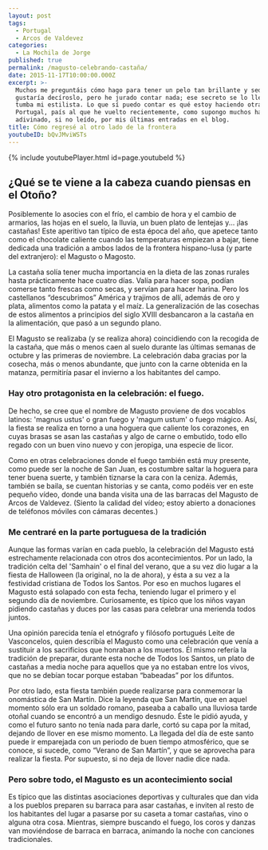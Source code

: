 ```yaml
---
layout: post
tags:
  - Portugal
  - Arcos de Valdevez
categories:
  - La Mochila de Jorge
published: true
permalink: /magusto-celebrando-castaña/
date: 2015-11-17T10:00:00.000Z
excerpt: >-
  Muchos me preguntáis cómo hago para tener un pelo tan brillante y sedoso. Me
  gustaría decíroslo, pero he jurado contar nada; ese secreto se lo llevará a la
  tumba mi estilista. Lo que sí puedo contar es qué estoy haciendo otra vez en
  Portugal, país al que he vuelto recientemente, como supongo muchos habréis
  adivinado, si no leído, por mis últimas entradas en el blog.
title: Cómo regresé al otro lado de la frontera
youtubeID: bQvJMviWSTs
---
```

{% include youtubePlayer.html id=page.youtubeId %}

## ¿Qué se te viene a la cabeza cuando piensas en el Otoño?
Posiblemente lo asocies con el frío, el cambio de hora y el cambio de armarios, las hojas en el suelo, la lluvia, un buen plato de lentejas y... ¡las castañas! Este aperitivo tan típico de esta época del año, que apetece tanto como el chocolate caliente cuando las temperaturas empiezan a bajar, tiene dedicada una tradición a ambos lados de la frontera hispano-lusa (y parte del extranjero): el Magusto o Magosto.

La castaña solía tener mucha importancia en la dieta de las zonas rurales hasta prácticamente hace cuatro días. Valía para hacer sopa, podían comerse tanto frescas como secas, y servían para hacer harina. Pero los castellanos “descubrimos” América y trajimos de allí, además de oro y plata, alimentos como la patata y el maíz. La generalización de las cosechas de estos alimentos a principios del siglo XVIII desbancaron a la castaña en la alimentación, que pasó a un segundo plano. 

El Magusto se realizaba (y se realiza ahora) coincidiendo con la recogida de la castaña, que más o menos caen al suelo durante las últimas semanas de octubre y las primeras de noviembre. La celebración daba gracias por la cosecha, más o menos abundante, que junto con la carne obtenida en la matanza, permitiría pasar el invierno a los habitantes del campo.

### Hay otro protagonista en la celebración: el fuego.
De hecho, se cree que el nombre de Magusto proviene de dos vocablos latinos: 'magnus ustus' o gran fuego y 'magum ustum' o fuego mágico. Así, la fiesta se realiza en torno a una hoguera que caliente los corazones, en cuyas brasas se asan las castañas y algo de carne o embutido, todo ello regado con un buen vino nuevo y con jeropiga, una especie de licor. 

Como en otras celebraciones donde el fuego también está muy presente, como puede ser la noche de San Juan, es costumbre saltar la hoguera para tener buena suerte, y también tiznarse la cara con la ceniza. Además, también se baila, se cuentan historias y se canta, como podéis ver en este pequeño vídeo, donde una banda visita una de las barracas del Magusto de Arcos de Valdevez. (Siento la calidad del vídeo; estoy abierto a donaciones de teléfonos móviles con cámaras decentes.)

### Me centraré en la parte portuguesa de la tradición
Aunque las formas varían en cada pueblo, la celebración del Magusto está estrechamente relacionada con otros dos acontecimientos. Por un lado, la tradición celta del 'Samhain' o el final del verano, que a su vez dio lugar a la fiesta de Halloween (la original, no la de ahora), y ésta a su vez a la festividad cristiana de Todos los Santos. Por eso en muchos lugares el Magusto está solapado con esta fecha, teniendo lugar el primero y el segundo día de noviembre. Curiosamente, es típico que los niños vayan pidiendo castañas y duces por las casas para celebrar una merienda todos juntos. 

Una opinión parecida tenía el etnógrafo y filósofo portugués Leite de Vasconcelos, quien describía el Magusto como una celebración que venía a sustituir a los sacrificios que honraban a los muertos. Él mismo refería la tradición de preparar, durante esta noche de Todos los Santos, un plato de castañas a media noche para aquellos que ya no estaban entre los vivos, que no se debían tocar porque estaban “babeadas” por los difuntos. 

Por otro lado, esta fiesta también puede realizarse para conmemorar la onomástica de San Martín. Dice la leyenda que San Martín, que en aquel momento sólo era un soldado romano, paseaba a caballo una lluviosa tarde otoñal cuando se encontró a un mendigo desnudo. Éste le pidió ayuda, y como el futuro santo no tenía nada para darle, cortó su capa por la mitad, dejando de llover en ese mismo momento. La llegada del día de este santo puede ir emparejada con un periodo de buen tiempo atmosférico, que se conoce, si sucede, como “Verano de San Martín”, y que se aprovecha para realizar la fiesta. Por supuesto, si no deja de llover nadie dice nada. 

### Pero sobre todo, el Magusto es un acontecimiento social
Es típico que las distintas asociaciones deportivas y culturales que dan vida a los pueblos preparen su barraca para asar castañas, e inviten al resto de los habitantes del lugar a pasarse por su caseta a tomar castañas, vino o alguna otra cosa. Mientras, siempre buscando el fuego, los coros y danzas van moviéndose de barraca en barraca, animando la noche con canciones tradicionales.